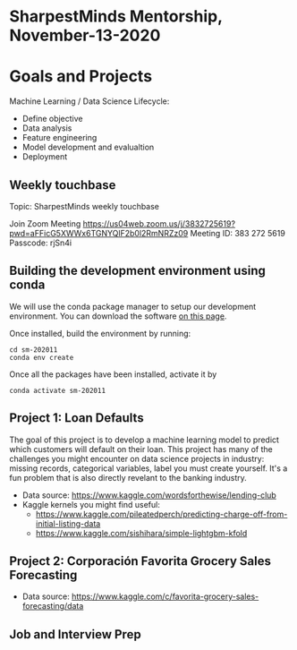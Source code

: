 # SharpestMinds Mentorship, November-13-2020

# Goals and Projects

Machine Learning / Data Science Lifecycle:

- Define objective
- Data analysis
- Feature engineering
- Model development and evalualtion
- Deployment


## Weekly touchbase

Topic: SharpestMinds weekly touchbase

Join Zoom Meeting
https://us04web.zoom.us/j/3832725619?pwd=aFFicG5XWWx6TGNYQlF2b0l2RmNRZz09
Meeting ID: 383 272 5619
Passcode: rjSn4i


## Building the development environment using conda

We will use the conda package manager to setup our development environment. You can download the software [on this page](https://docs.conda.io/en/latest/miniconda.html).

Once installed, build the environment by running:

```
cd sm-202011
conda env create
```

Once all the packages have been installed, activate it by

```
conda activate sm-202011
```

## Project 1: Loan Defaults

The goal of this project is to develop a machine learning model to predict which customers will default on their loan. This project has many of the challenges you might encounter on data science projects in industry: missing records, categorical variables, label you must create yourself. It's a fun problem that is also directly revelant to the banking industry.

* Data source: https://www.kaggle.com/wordsforthewise/lending-club
* Kaggle kernels you might find useful:
    * https://www.kaggle.com/pileatedperch/predicting-charge-off-from-initial-listing-data
    * https://www.kaggle.com/sishihara/simple-lightgbm-kfold

## Project 2: Corporación Favorita Grocery Sales Forecasting

* Data source: https://www.kaggle.com/c/favorita-grocery-sales-forecasting/data


## Job and Interview Prep

